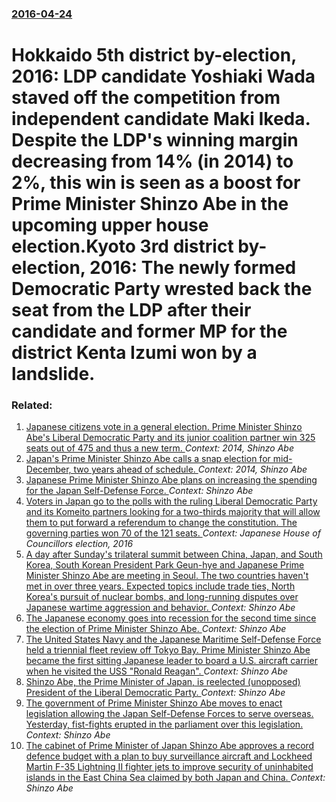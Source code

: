 ### [2016-04-24](/news/2016/04/24/index.md)

# Hokkaido 5th district by-election, 2016: LDP candidate Yoshiaki Wada staved off the competition from independent candidate Maki Ikeda. Despite the LDP's winning margin decreasing from 14% (in 2014) to 2%, this win is seen as a boost for Prime Minister Shinzo Abe in the upcoming upper house election.Kyoto 3rd district by-election, 2016: The newly formed Democratic Party wrested back the seat from the LDP after their candidate and former MP for the district Kenta Izumi won by a landslide.




### Related:

1. [Japanese citizens vote in a general election. Prime Minister Shinzo Abe's Liberal Democratic Party and its junior coalition partner win 325 seats out of 475 and thus a new term. ](/news/2014/12/14/japanese-citizens-vote-in-a-general-election-prime-minister-shinzo-abe-s-liberal-democratic-party-and-its-junior-coalition-partner-win-325.md) _Context: 2014, Shinzo Abe_
2. [Japan's Prime Minister Shinzo Abe calls a snap election for mid-December, two years ahead of schedule. ](/news/2014/11/18/japan-s-prime-minister-shinzo-abe-calls-a-snap-election-for-mid-december-two-years-ahead-of-schedule.md) _Context: 2014, Shinzo Abe_
3. [Japanese Prime Minister Shinzo Abe plans on increasing the spending for the Japan Self-Defense Force. ](/news/2016/08/31/japanese-prime-minister-shinzo-abe-plans-on-increasing-the-spending-for-the-japan-self-defense-force.md) _Context: Shinzo Abe_
4. [Voters in Japan go to the polls with the ruling Liberal Democratic Party and its Komeito partners looking for a two-thirds majority that will allow them to put forward a referendum to change the constitution. The governing parties won 70 of the 121 seats. ](/news/2016/07/10/voters-in-japan-go-to-the-polls-with-the-ruling-liberal-democratic-party-and-its-komeito-partners-looking-for-a-two-thirds-majority-that-wil.md) _Context: Japanese House of Councillors election, 2016_
5. [A day after Sunday's trilateral summit between China, Japan, and South Korea, South Korean President Park Geun-hye and Japanese Prime Minister Shinzo Abe are meeting in Seoul. The two countries haven't met in over three years. Expected topics include trade ties, North Korea's pursuit of nuclear bombs, and long-running disputes over Japanese wartime aggression and behavior. ](/news/2015/11/2/a-day-after-sunday-s-trilateral-summit-between-china-japan-and-south-korea-south-korean-president-park-geun-hye-and-japanese-prime-minist.md) _Context: Shinzo Abe_
6. [The Japanese economy goes into recession for the second time since the election of Prime Minister Shinzo Abe. ](/news/2015/11/16/the-japanese-economy-goes-into-recession-for-the-second-time-since-the-election-of-prime-minister-shinzo-abe.md) _Context: Shinzo Abe_
7. [The United States Navy and the Japanese Maritime Self-Defense Force held a triennial fleet review off Tokyo Bay. Prime Minister Shinzo Abe became the first sitting Japanese leader to board a U.S. aircraft carrier when he visited the USS "Ronald Reagan". ](/news/2015/10/19/the-united-states-navy-and-the-japanese-maritime-self-defense-force-held-a-triennial-fleet-review-off-tokyo-bay-prime-minister-shinzo-abe-b.md) _Context: Shinzo Abe_
8. [Shinzo Abe, the Prime Minister of Japan, is reelected (unopposed) President of the Liberal Democratic Party. ](/news/2015/09/8/shinzo-abe-the-prime-minister-of-japan-is-reelected-unopposed-president-of-the-liberal-democratic-party.md) _Context: Shinzo Abe_
9. [The government of Prime Minister Shinzo Abe moves to enact legislation allowing the Japan Self-Defense Forces to serve overseas. Yesterday, fist-fights erupted in the parliament over this legislation. ](/news/2015/09/18/the-government-of-prime-minister-shinzo-abe-moves-to-enact-legislation-allowing-the-japan-self-defense-forces-to-serve-overseas-yesterday.md) _Context: Shinzo Abe_
10. [The cabinet of Prime Minister of Japan Shinzo Abe approves a record defence budget with a plan to buy surveillance aircraft and Lockheed Martin F-35 Lightning II fighter jets to improve security of uninhabited islands in the East China Sea claimed by both Japan and China. ](/news/2015/01/14/the-cabinet-of-prime-minister-of-japan-shinzo-abe-approves-a-record-defence-budget-with-a-plan-to-buy-surveillance-aircraft-and-lockheed-mar.md) _Context: Shinzo Abe_
